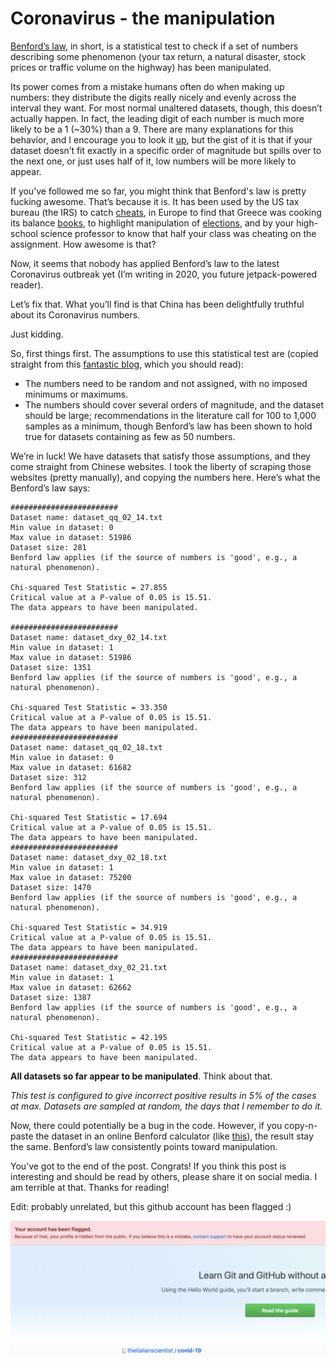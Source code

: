 # Coronavirus - the manipulation


[Benford’s law](https://web.williams.edu/Mathematics/sjmiller/public_html/math/talks/Benford_Brown2012.pdf), in short, is a statistical test to check if a set of numbers describing some phenomenon (your tax return, a natural disaster, stock prices or traffic volume on the highway) has been manipulated.

Its power comes from a mistake humans often do when making up numbers: they distribute the digits really nicely and evenly across the interval they want.
For most normal unaltered datasets, though, this doesn’t actually happen. In fact, the leading digit of each number is much more likely to be a 1 (~30%) than a 9. There are many explanations for this behavior, and I encourage you to look it [up](https://en.wikipedia.org/wiki/Benford%27s_law), but the gist of it is that if your dataset doesn’t fit exactly in a specific order of magnitude but spills over to the next one, or just uses half of it, low numbers will be more likely to appear.

If you’ve followed me so far, you might think that Benford's law is pretty fucking awesome. That’s because it is. It has been used by the US tax bureau (the IRS) to catch [cheats](http://www.thetaxbook.com/updates/TheTaxBook/Updates/2013-06-21_Benfords_Law.pdf), in Europe to find that Greece was cooking its balance [books](https://onlinelibrary.wiley.com/doi/full/10.1111/j.1468-0475.2011.00542.x), to highlight manipulation of [elections](https://sbseminar.wordpress.com/2009/06/15/benfords-law-and-the-iranian-election/), and by your high-school science professor to know that half your class was cheating on the assignment. How awesome is that?

Now, it seems that nobody has applied Benford’s law to the latest Coronavirus outbreak yet (I’m writing in 2020, you future jetpack-powered reader).

Let’s fix that. What you’ll find is that China has been delightfully truthful about its Coronavirus numbers. 

Just kidding.

So, first things first. The assumptions to use this statistical test are (copied straight from this [fantastic blog](https://towardsdatascience.com/frawd-detection-using-benfords-law-python-code-9db8db474cf8), which you should read):

* The numbers need to be random and not assigned, with no imposed minimums or maximums.
* The numbers should cover several orders of magnitude, and the dataset should be large; recommendations in the literature call for 100 to 1,000 samples as a minimum, though Benford’s law has been shown to hold true for datasets containing as few as 50 numbers.
 
 
We’re in luck! We have datasets that satisfy those assumptions, and they come straight from Chinese websites.
I took the liberty of scraping those websites (pretty manually), and copying the numbers here.
Here’s what the Benford’s law says:

```
########################
Dataset name: dataset_qq_02_14.txt
Min value in dataset: 0
Max value in dataset: 51986
Dataset size: 281
Benford law applies (if the source of numbers is 'good', e.g., a natural phenomenon).

Chi-squared Test Statistic = 27.855
Critical value at a P-value of 0.05 is 15.51.
The data appears to have been manipulated.

########################
Dataset name: dataset_dxy_02_14.txt
Min value in dataset: 1
Max value in dataset: 51986
Dataset size: 1351
Benford law applies (if the source of numbers is 'good', e.g., a natural phenomenon).

Chi-squared Test Statistic = 33.350
Critical value at a P-value of 0.05 is 15.51.
The data appears to have been manipulated.
########################
Dataset name: dataset_qq_02_18.txt
Min value in dataset: 0
Max value in dataset: 61682
Dataset size: 312
Benford law applies (if the source of numbers is 'good', e.g., a natural phenomenon).

Chi-squared Test Statistic = 17.694
Critical value at a P-value of 0.05 is 15.51.
The data appears to have been manipulated.
########################
Dataset name: dataset_dxy_02_18.txt
Min value in dataset: 1
Max value in dataset: 75200
Dataset size: 1470
Benford law applies (if the source of numbers is 'good', e.g., a natural phenomenon).

Chi-squared Test Statistic = 34.919
Critical value at a P-value of 0.05 is 15.51.
The data appears to have been manipulated.
########################
Dataset name: dataset_dxy_02_21.txt
Min value in dataset: 1
Max value in dataset: 62662
Dataset size: 1387
Benford law applies (if the source of numbers is 'good', e.g., a natural phenomenon).

Chi-squared Test Statistic = 42.195
Critical value at a P-value of 0.05 is 15.51.
The data appears to have been manipulated.
```

**All datasets so far appear to be manipulated**. Think about that. 

*This test is configured to give incorrect positive results in 5% of the cases at max. Datasets are sampled at random, the days that I remember to do it.*

Now, there could potentially be a bug in the code. However, if you copy-n-paste the dataset in an online Benford calculator (like [this](https://www.dcode.fr/benford-law)), the result stay the same.  Benford’s law consistently points toward manipulation.

You’ve got to the end of the post. Congrats! If you think this post is interesting and should be read by others, please share it on social media. I am terrible at that. Thanks for reading!



Edit: probably unrelated, but this github account has been flagged :)

![flagged](https://raw.githubusercontent.com/theitalianscientist/covid-19/master/Screen%20Shot%202020-02-18%20at%208.35.51%20PM.png)
